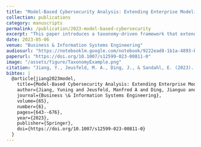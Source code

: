 ```yaml
---
title: "Model-Based Cybersecurity Analysis: Extending Enterprise Modeling to Critical Infrastructure Cybersecurity"
collection: publications
category: manuscripts
permalink: /publication/2023-model-based-cybersecurity
excerpt: "This paper introduces a taxonomy-driven framework that extends enterprise modeling to analyze cybersecurity in critical infrastructures. It addresses cyber-physical dependencies, vulnerability assessment, and cascading failure analysis to enhance resilience in complex systems."
date: 2023-05-06
venue: "Business & Information Systems Engineering"
audiosurl: "https://notebooklm.google.com/notebook/9222ead8-1b1a-4893-b464-016b369bdf35/audio"
paperurl: "https://doi.org/10.1007/s12599-023-00811-0"
image: "/assets/figure/TaxonomyExample.png"
citation: "Jiang, Y., Jeusfeld, M. A., Ding, J., & Sandahl, E. (2023). 'Model-Based Cybersecurity Analysis: Extending Enterprise Modeling to Critical Infrastructure Cybersecurity.' *Business & Information Systems Engineering*, 65(6), 643–676."
bibtex: |
  @article{jiang2023model,
    title={Model-Based Cybersecurity Analysis: Extending Enterprise Modeling to Critical Infrastructure Cybersecurity},
    author={Jiang, Yuning and Jeusfeld, Manfred A and Ding, Jianguo and Sandahl, Elin},
    journal={Business \& Information Systems Engineering},
    volume={65},
    number={6},
    pages={643--676},
    year={2023},
    publisher={Springer},
    doi={https://doi.org/10.1007/s12599-023-00811-0}
  }
---
```


